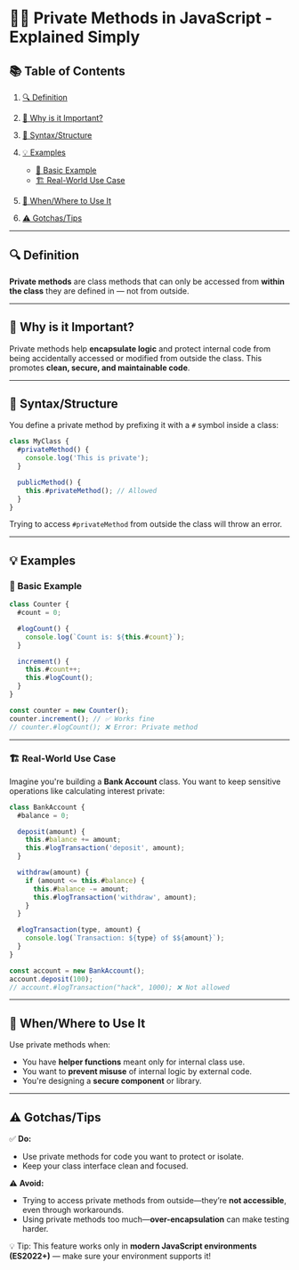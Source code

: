# 🕵️‍♂️ Private Methods in JavaScript - Explained Simply

## 📚 Table of Contents

1. [🔍 Definition](#-definition)
2. [🎯 Why is it Important?](#-why-is-it-important)
3. [🧱 Syntax/Structure](#-syntaxstructure)
4. [💡 Examples](#-examples)

   - [🧪 Basic Example](#-basic-example)
   - [🏗️ Real-World Use Case](#-real-world-use-case)

5. [📌 When/Where to Use It](#-whenwhere-to-use-it)
6. [⚠️ Gotchas/Tips](#-gotchastips)

---

## 🔍 Definition

**Private methods** are class methods that can only be accessed from **within
the class** they are defined in — not from outside.

---

## 🎯 Why is it Important?

Private methods help **encapsulate logic** and protect internal code from being
accidentally accessed or modified from outside the class. This promotes **clean,
secure, and maintainable code**.

---

## 🧱 Syntax/Structure

You define a private method by prefixing it with a `#` symbol inside a class:

```js
class MyClass {
  #privateMethod() {
    console.log('This is private');
  }

  publicMethod() {
    this.#privateMethod(); // Allowed
  }
}
```

Trying to access `#privateMethod` from outside the class will throw an error.

---

## 💡 Examples

### 🧪 Basic Example

```js
class Counter {
  #count = 0;

  #logCount() {
    console.log(`Count is: ${this.#count}`);
  }

  increment() {
    this.#count++;
    this.#logCount();
  }
}

const counter = new Counter();
counter.increment(); // ✅ Works fine
// counter.#logCount(); ❌ Error: Private method
```

---

### 🏗️ Real-World Use Case

Imagine you're building a **Bank Account** class. You want to keep sensitive
operations like calculating interest private:

```js
class BankAccount {
  #balance = 0;

  deposit(amount) {
    this.#balance += amount;
    this.#logTransaction('deposit', amount);
  }

  withdraw(amount) {
    if (amount <= this.#balance) {
      this.#balance -= amount;
      this.#logTransaction('withdraw', amount);
    }
  }

  #logTransaction(type, amount) {
    console.log(`Transaction: ${type} of $${amount}`);
  }
}

const account = new BankAccount();
account.deposit(100);
// account.#logTransaction("hack", 1000); ❌ Not allowed
```

---

## 📌 When/Where to Use It

Use private methods when:

- You have **helper functions** meant only for internal class use.
- You want to **prevent misuse** of internal logic by external code.
- You're designing a **secure component** or library.

---

## ⚠️ Gotchas/Tips

✅ **Do:**

- Use private methods for code you want to protect or isolate.
- Keep your class interface clean and focused.

⚠️ **Avoid:**

- Trying to access private methods from outside—they’re **not accessible**, even
  through workarounds.
- Using private methods too much—**over-encapsulation** can make testing harder.

💡 Tip: This feature works only in **modern JavaScript environments (ES2022+)**
— make sure your environment supports it!
